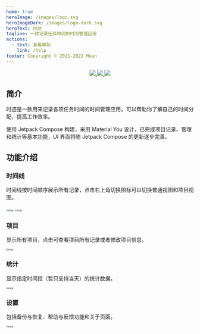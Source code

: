 ```yaml
---
home: true
heroImage: /images/logo.svg
heroImageDark: /images/logo-dark.svg
heroText: 时迹
tagline: 一款记录任务时间的时间管理应用
actions:
  - text: 查看帮助
    link: /help
footer: Copyright © 2021-2022 Mean
---
```


<p align="center">
  <a href="https://developer.android.google.cn/jetpack/compose" alt="Jetpack Compose">
    <img src="https://img.shields.io/badge/Jetpack%20Compose-1.2.1-brightgreen?logo=android" />
  </a>
  <a href="https://android-arsenal.com/api?level=21" alt="API">
    <img src="https://img.shields.io/badge/API-21%2B-blue?logo=android" />
  </a>
  <a href="https://github.com/MeanZhang/Traclock/actions/workflows/android.yml"  alt="Android CI">
    <img src="https://github.com/MeanZhang/Traclock/actions/workflows/android.yml/badge.svg" />
  </a>
</p>

## 简介

时迹是一款用来记录各项任务时间的时间管理应用，可以帮助你了解自己的时间分配，提高工作效率。

使用 Jetpack Compose 构建，采用 Material You 设计，已完成项目记录、管理和统计等基本功能，UI 界面将随 Jetpack Compose 的更新逐步完善。

## 功能介绍

### 时间线

时间线按时间顺序展示所有记录，点击右上角切换图标可以切换普通视图和项目视图。

<img src="/images/ui/timeline-detail.jpg" alt="时间线" style="zoom:33%;" />
<img src="/images/ui/timeline.jpg" alt="时间线" style="zoom:33%;" />

### 项目

显示所有项目，点击可查看项目所有记录或者修改项目信息。

<img src="/images/ui/projects.jpg" alt="时间线" style="zoom:33%;" />

### 统计

显示指定时间段（暂只支持当天）的统计数据。

<img src="/images/ui/statistics.jpg" alt="时间线" style="zoom:33%;" />

### 设置

包括备份与恢复、帮助与反馈功能和关于页面。

<img src="/images/ui/settings.jpg" alt="时间线" style="zoom:33%;" />
